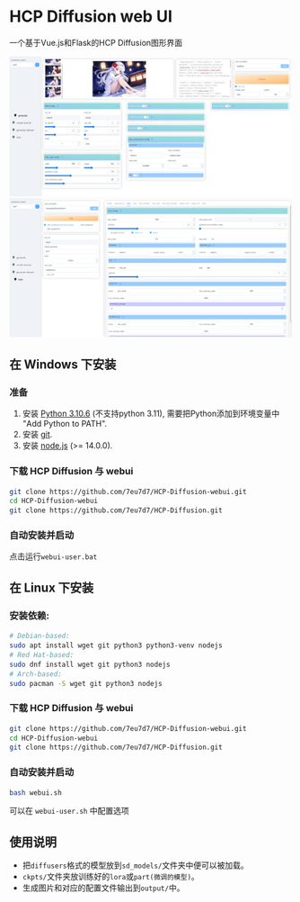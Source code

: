 # HCP Diffusion web UI

一个基于Vue.js和Flask的HCP Diffusion图形界面

![](./imgs/infer.webp)
![](./imgs/train.webp)

## 在 Windows 下安装

### 准备
1. 安装 [Python 3.10.6](https://www.python.org/downloads/release/python-3106/) (不支持python 3.11), 需要把Python添加到环境变量中 "Add Python to PATH".
2. 安装 [git](https://git-scm.com/download/win).
3. 安装 [node.js](https://nodejs.org/en/download) (>= 14.0.0).

### 下载 HCP Diffusion 与 webui
```bash
git clone https://github.com/7eu7d7/HCP-Diffusion-webui.git
cd HCP-Diffusion-webui
git clone https://github.com/7eu7d7/HCP-Diffusion.git
```

### 自动安装并启动
点击运行`webui-user.bat`


## 在 Linux 下安装

### 安装依赖:

```bash
# Debian-based:
sudo apt install wget git python3 python3-venv nodejs
# Red Hat-based:
sudo dnf install wget git python3 nodejs
# Arch-based:
sudo pacman -S wget git python3 nodejs
```

### 下载 HCP Diffusion 与 webui
```bash
git clone https://github.com/7eu7d7/HCP-Diffusion-webui.git
cd HCP-Diffusion-webui
git clone https://github.com/7eu7d7/HCP-Diffusion.git
```

### 自动安装并启动
```bash
bash webui.sh
```

可以在 `webui-user.sh` 中配置选项

## 使用说明

+ 把`diffusers`格式的模型放到`sd_models/`文件夹中便可以被加载。
+ `ckpts/`文件夹放训练好的`lora`或`part(微调的模型)`。
+ 生成图片和对应的配置文件输出到`output/`中。